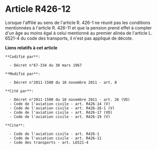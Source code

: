 # Article R426-12

Lorsque l'affilié au sens de l'article R. 426-1 ne réunit pas les conditions mentionnées à l'article R. 426-11 et que la
pension prend effet à compter d'un âge au moins égal à celui mentionné au premier alinéa de l'article L. 6521-4 du code des
transports, il n'est pas appliqué de décote.

**Liens relatifs à cet article**

	**Codifié par**:

	  - Décret n°67-334 du 30 mars 1967

	**Modifié par**:

	  - Décret n°2011-1500 du 10 novembre 2011 - art. 8

	**Cité par**:

	  - Décret n°2011-1500 du 10 novembre 2011 - art. 26 (VD)
	  - Code de l'aviation civile - art. R426-14 (V)
	  - Code de l'aviation civile - art. R426-16-1 (V)
	  - Code de l'aviation civile - art. R426-17 (VD)
	  - Code de l'aviation civile - art. R426-19 (V)

	**Cite**:

	  - Code de l'aviation civile - art. R426-1
	  - Code de l'aviation civile - art. R426-11
	  - Code des transports - art. L6521-4
